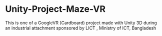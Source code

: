 # Unity-Project-Maze-VR
This is one of a GoogleVR (Cardboard) project made with Unity 3D during an industrial attachment sponsored by LICT , Ministry of ICT, Bangladesh
